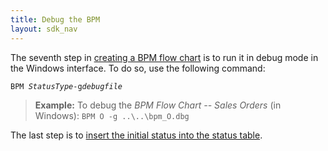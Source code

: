 ```yaml
---
title: Debug the BPM
layout: sdk_nav
---
```



The seventh step in [creating a BPM flow
chart](Creating-BPM-Flow-Charts ) is to run it in debug mode
in the Windows interface. To do so, use the following command:

`BPM `*`StatusType`*` -g `*`debugfile`*

> **Example:** To debug the *BPM Flow Chart -- Sales Orders* (in
> Windows): `BPM O -g ..\..\bpm_O.dbg`

The last step is to [insert the initial status into the status
table](Inserting-the-Initial-Status-into-the-Status-Table ).
